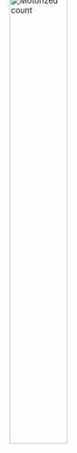 <img style="float:right; margin-top:-60px;" alt="Motorized count" src="legends/gtif/AQ1_motorized_count.png" width="45%" style="vertical-align: middle;"/>